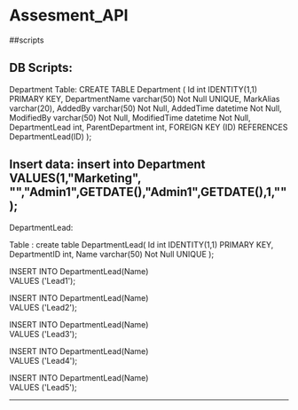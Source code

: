 # Assesment_API

##scripts


DB Scripts:
-------------------------------------------------------------------------------------------------------------------
Department Table:
CREATE TABLE Department
(
Id int IDENTITY(1,1) PRIMARY KEY,
DepartmentName varchar(50) Not Null UNIQUE,
MarkAlias varchar(20),
AddedBy varchar(50) Not Null,
AddedTime datetime Not Null,
ModifiedBy varchar(50)  Not Null,
ModifiedTime datetime Not Null,
DepartmentLead int,
ParentDepartment int,
FOREIGN KEY (ID) REFERENCES DepartmentLead(ID)
);

Insert data:
insert into Department VALUES(1,"Marketing", "","Admin1",GETDATE(),"Admin1",GETDATE(),1,"");
--------------------------------------------------------------------------------------------------------------------------
DepartmentLead:

Table :
create table DepartmentLead(
Id int IDENTITY(1,1) PRIMARY KEY,
DepartmentID int,
Name varchar(50) Not Null UNIQUE
);


INSERT INTO DepartmentLead(Name)  
VALUES  ('Lead1');

INSERT INTO DepartmentLead(Name)  
VALUES  ('Lead2');

INSERT INTO DepartmentLead(Name)  
VALUES  ('Lead3');

INSERT INTO DepartmentLead(Name)  
VALUES  ('Lead4');

INSERT INTO DepartmentLead(Name)  
VALUES  ('Lead5');

----------------------------------------------------------------------------
